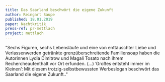 ```yaml
---
title: Das Saarland beschwört die eigene Zukunft
author: Reingart Saupe
published: 18.01.2019
paper: Nachtkritik
press-ref: pr-mettlach
project: mettlach
---
```


"Sechs Figuren, sechs Lebensläufe und eine von enttäuschter Liebe und Verlassenwerden getränkte grenzüberschreitende Familiensoap haben die Autorinnen Lydia Dimitrow und Magali Tosato nach ihrem Rechercheaufenthalt vor Ort erfunden. (...) ’Großes entsteht immer im Kleinen’: Mit diesem trotzig-selbstbewussten Werbeslogan beschwört das Saarland die eigene Zukunft.."
